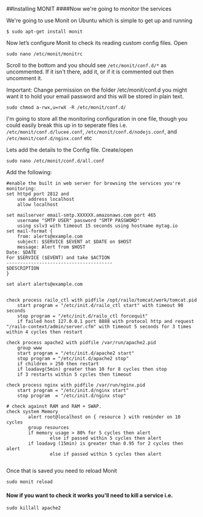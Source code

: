 ##Installing MONIT
####Now we're going to monitor the services

We're going to use Monit on Ubuntu which is simple to get up and running 


	$ sudo apt-get install monit


Now let’s configure Monit to check its reading custom config files. Open


	sudo nano /etc/monit/monitrc


Scroll to the bottom and you should see `/etc/monit/conf.d/*` as uncommented. If it isn't there, add it, or if it is commented out then uncomment it.


Important: Change permission on the folder /etc/monit/conf.d you might want it to hold your email password and this will be stored in plain text.

	sudo chmod a-rwx,u=rwX -R /etc/monit/conf.d/

I'm going to store all the monitoring configuration in one file, though you could easily break this up in to seperate files i.e. ````/etc/monit/conf.d/lucee.conf````, ````/etc/monit/conf.d/nodejs.conf````, and ````/etc/monit/conf.d/nginx.conf````  etc 

Lets add the details to the Config file. Create/open

````sudo nano /etc/monit/conf.d/all.conf````

Add the following:

````
#enable the built in web server for browsing the services you're monitoring:
set httpd port 2812 and
    use address localhost
    allow localhost

set mailserver email-smtp.XXXXXX.amazonaws.com port 465
    username "SMTP USER" password "SMTP PASSWORD"
    using sslv3 with timeout 15 seconds using hostname mytag.io
set mail-format {
    from: alerts@example.com
    subject: $SERVICE $EVENT at $DATE on $HOST
    message: Alert from $HOST
Date: $DATE
For $SERVICE ($EVENT) and take $ACTION
---------------------------------------
$DESCRIPTION
}

set alert alerts@example.com


check process railo_ctl with pidfile /opt/railo/tomcat/work/tomcat.pid
    start program = "/etc/init.d/railo_ctl start" with timeout 90 seconds 
    stop program = "/etc/init.d/railo_ctl forcequit"
    if failed host 127.0.0.1 port 8888 with protocol http and request "/railo-context/admin/server.cfm" with timeout 5 seconds for 3 times within 4 cycles then restart

check process apache2 with pidfile /var/run/apache2.pid
    group www
    start program = "/etc/init.d/apache2 start"
    stop program = "/etc/init.d/apache2 stop"
    if children > 250 then restart
    if loadavg(5min) greater than 10 for 8 cycles then stop
    if 3 restarts within 5 cycles then timeout
    
check process nginx with pidfile /var/run/nginx.pid
    start program = "/etc/init.d/nginx start"
    stop program  = "/etc/init.d/nginx stop"    

# check against RAM and RAM + SWAP.
check system Memory
        alert root@localhost on { resource } with reminder on 10 cycles
        group resources
        if memory usage > 80% for 5 cycles then alert
                else if passed within 5 cycles then alert
        if loadavg (15min) is greater than 0.95 for 2 cycles then alert
                else if passed within 5 cycles then alert
    
````

Once that is saved you need to reload Monit

````sudo monit reload````

#### Now if you want to check it works you'll need to kill a service i.e.

```` sudo killall apache2 ````